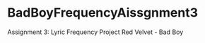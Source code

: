 # BadBoyFrequencyAissgnment3
Assignment 3: Lyric Frequency Project Red Velvet - Bad Boy 
































